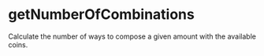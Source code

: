 # getNumberOfCombinations
Calculate the number of ways to compose a given amount with the available coins.
